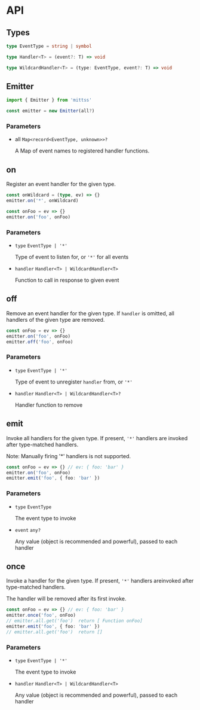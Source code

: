 # API

## Types

```typescript
type EventType = string | symbol

type Handler<T> = (event?: T) => void

type WildcardHandler<T> = (type: EventType, event?: T) => void
```

## Emitter

```typescript
import { Emitter } from 'mittss'

const emitter = new Emitter(all?)
```

### Parameters

- all `Map<record<EventType, unknown>>?`

  A Map of event names to registered handler functions.

## on

Register an event handler for the given type.

```typescript
const onWildcard = (type, ev) => {}
emitter.on('*', onWildcard)

const onFoo = ev => {}
emitter.on('foo', onFoo)
```

### Parameters

- `type` `EventType | '*'`

  Type of event to listen for, or `'*'` for all events

- `handler` `Handler<T> | WildcardHandler<T>`

  Function to call in response to given event

## off

Remove an event handler for the given type. If `handler` is omitted, all
handlers of the given type are removed.

```typescript
const onFoo = ev => {}
emitter.on('foo', onFoo)
emitter.off('foo', onFoo)
```

### Parameters

- `type` `EventType | '*'`

  Type of event to unregister `handler` from, or `'*'`

- `handler` `Handler<T> | WildcardHandler<T>?`

  Handler function to remove

## emit

Invoke all handlers for the given type. If present, `'*'` handlers are invoked
after type-matched handlers.

Note: Manually firing '\*' handlers is not supported.

```typescript
const onFoo = ev => {} // ev: { foo: 'bar' }
emitter.on('foo', onFoo)
emitter.emit('foo', { foo: 'bar' })
```

### Parameters

- `type` `EventType`

  The event type to invoke

- `event` `any?`

  Any value (object is recommended and powerful), passed to each handler

## once

Invoke a handler for the given type. If present, `'*'` handlers areinvoked after
type-matched handlers.

The handler will be removed after its first invoke.

```typescript
const onFoo = ev => {} // ev: { foo: 'bar' }
emitter.once('foo', onFoo)
// emitter.all.get('foo')  return [ Function onFoo]
emitter.emit('foo', { foo: 'bar' })
// emitter.all.get('foo')  return []
```

### Parameters

- `type` `EventType | '*'`

  The event type to invoke

- `handler` `Handler<T> | WildcardHandler<T>`

  Any value (object is recommended and powerful), passed to each handler
